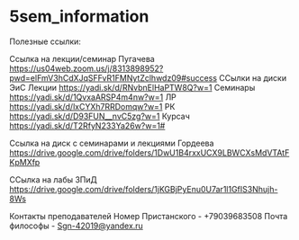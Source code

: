 # 5sem_information
Полезные ссылки:

Ссылка на лекции/семинар Пугачева
https://us04web.zoom.us/j/8313898952?pwd=elFmV3hCdXJqSFFvR1FMNytZclhwdz09#success
ССылки на диски ЭиС
Лекции https://yadi.sk/d/RNvbnElHaPTW8Q?w=1
Семинары https://yadi.sk/d/1QvxaARSP4m4nw?w=1
ЛР https://yadi.sk/d/lxCYXh7RRDomqw?w=1
РК https://yadi.sk/d/D93FUN__nvC5zg?w=1
Курсач https://yadi.sk/d/T2RfyN233Ya26w?w=1#

Ссылка на диск с семинарами и лекциями Гордеева
https://drive.google.com/drive/folders/1DwU1B4rxxUCX9LBWCXsMdVTAtFKpMXfp

ССылка на лабы ЗПиД
https://drive.google.com/drive/folders/1jKGBjPyEnu0U7ar1l1GfIS3Nhujh-8Ws

Контакты преподавателей
Номер Пристанского - +79039683508
Почта философы - Sgn-42019@yandex.ru
